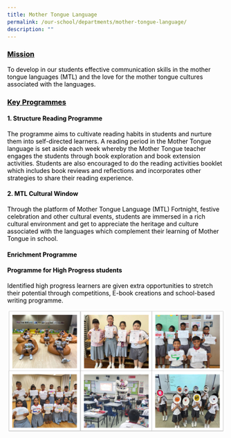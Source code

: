 ```yaml
---
title: Mother Tongue Language
permalink: /our-school/departments/mother-tongue-language/
description: ""
---
```

<h3><span style="color: #000000;"><u>Mission</u></span></h3>
<p><span style="color: #000000;">To develop in our students effective communication skills in the mother tongue languages (MTL) and&nbsp;the love for the mother tongue cultures associated with the languages.</span></p>
<h3><span style="color: #000000;"><u>Key Programmes </u></span></h3>
<h4><span style="color: #000000;">1. Structure Reading Programme</span></h4>
<p><span style="color: #000000;">The programme aims to cultivate reading habits in students and nurture them into self-directed learners. A reading period in the Mother Tongue language is set aside&nbsp;each week&nbsp;whereby the Mother Tongue teacher engages the students through book exploration and book extension activities. Students are also encouraged to do the reading activities booklet which includes book reviews and reflections and incorporates other strategies&nbsp;to share their reading experience.</span></p>
<h4><span style="color: #000000;">2. MTL Cultural Window</span></h4>
<p><span style="color: #000000;">Through the platform of Mother Tongue Language (MTL) Fortnight, festive celebration and other cultural events, students are immersed in a rich cultural&nbsp;environment and get&nbsp;to appreciate the heritage and culture associated with the languages which complement their learning of Mother Tongue in school.</span></p>
<h4><span style="color: #000000;">Enrichment Programme</span></h4>
<h4><span style="color: #000000;">Programme&nbsp;for High Progress students</span></h4>
<p><span style="color: #000000;">Identified high progress learners are given extra opportunities to stretch their potential through competitions, E-book creations and school-based writing programme.</span></p>

![](/images/MTL.png)